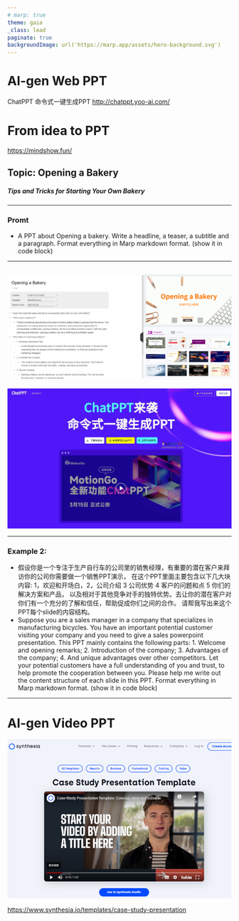 ```yaml
---
# marp: true
theme: gaia
_class: lead
paginate: true
backgroundImage: url('https://marp.app/assets/hero-background.svg')
---
```

<!-- _class: lead -->

# AI-gen Web PPT

ChatPPT 命令式一键生成PPT
http://chatppt.yoo-ai.com/


# From idea to PPT

https://mindshow.fun/

## Topic: Opening a Bakery
##### Tips and Tricks for Starting Your Own Bakery

---
 ### Promt
 - A PPT about Opening a bakery. Write a headline, a teaser, a subtitle and a paragraph. Format everything in Marp markdown format. (show it in code block)

 ---
 ![bg left:100% 100%](/GenerateOthers/Chat2PPT.PNG)
 ---
 ![bg left:100% 100%](/GenerateOthers/ChatPPT-AI-PPT.jpg)
 
---

### Example 2:
* 假设你是一个专注于生产自行车的公司里的销售经理，有重要的潜在客户来拜访你的公司你需要做一个销售PPT演示，
在这个PPT里面主要包含以下几大块内容: 1，欢迎和开场白，2，公司介绍 3 公司优势 4 客户的问题和点 5 你们的解决方案和产品，
以及相对于其他竞争对手的独特优势。去让你的潜在客户对你们有一个充分的了解和信任，帮助促成你们之间的合作。
请帮我写出来这个PPT每个slide的内容结构。
* Suppose you are a sales manager in a company that specializes in manufacturing bicycles. You have an important potential customer visiting your company and you need to give a sales powerpoint presentation.
This PPT mainly contains the following parts: 1. Welcome and opening remarks; 2. Introduction of the company; 3. Advantages of the company; 4.
And unique advantages over other competitors. Let your potential customers have a full understanding of you and trust, to help promote the cooperation between you.
Please help me write out the content structure of each slide in this PPT.
Format everything in Marp markdown format. (show it in code block)
---

# AI-gen Video PPT


![bg left:100% 100%](ImageGenarate/AI-gen_Video_PPT.png)

https://www.synthesia.io/templates/case-study-presentation

